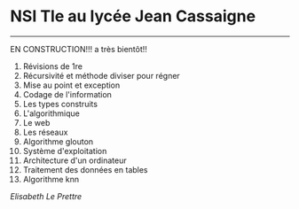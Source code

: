 # NSI Tle au lycée Jean Cassaigne
---

EN CONSTRUCTION!!! a très bientôt!!

1. Révisions de 1re
2. Récursivité et méthode diviser pour régner
3. Mise au point et exception
4. Codage de l'information
5. Les types construits
6. L'algorithmique
7. Le web
8. Les réseaux
9. Algorithme glouton
10. Système d'exploitation
11. Architecture d'un ordinateur
12. Traitement des données en tables
13. Algorithme knn

*Elisabeth Le Prettre*